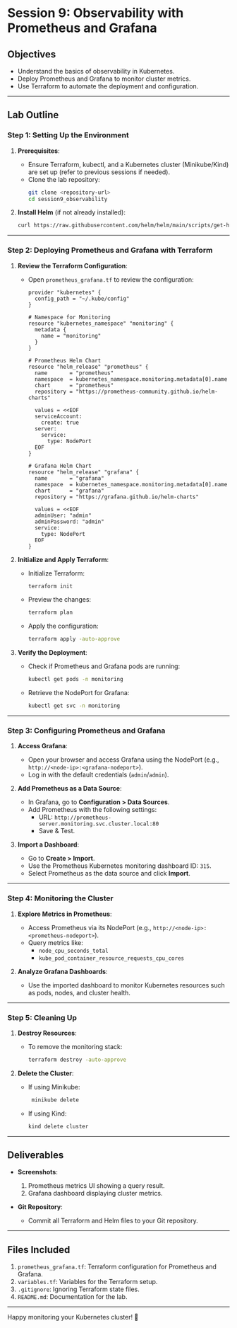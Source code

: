 # Session 9: Observability with Prometheus and Grafana

## Objectives
- Understand the basics of observability in Kubernetes.
- Deploy Prometheus and Grafana to monitor cluster metrics.
- Use Terraform to automate the deployment and configuration.

---

## Lab Outline

### Step 1: Setting Up the Environment

1. **Prerequisites**:
   - Ensure Terraform, kubectl, and a Kubernetes cluster (Minikube/Kind) are set up (refer to previous sessions if needed).
   - Clone the lab repository:
     ```bash
     git clone <repository-url>
     cd session9_observability
     ```

2. **Install Helm** (if not already installed):
   ```bash
   curl https://raw.githubusercontent.com/helm/helm/main/scripts/get-helm-3 | bash
   ```

---

### Step 2: Deploying Prometheus and Grafana with Terraform

1. **Review the Terraform Configuration**:
   - Open `prometheus_grafana.tf` to review the configuration:
     ```hcl
     provider "kubernetes" {
       config_path = "~/.kube/config"
     }

     # Namespace for Monitoring
     resource "kubernetes_namespace" "monitoring" {
       metadata {
         name = "monitoring"
       }
     }

     # Prometheus Helm Chart
     resource "helm_release" "prometheus" {
       name       = "prometheus"
       namespace  = kubernetes_namespace.monitoring.metadata[0].name
       chart      = "prometheus"
       repository = "https://prometheus-community.github.io/helm-charts"

       values = <<EOF
       serviceAccount:
         create: true
       server:
         service:
           type: NodePort
       EOF
     }

     # Grafana Helm Chart
     resource "helm_release" "grafana" {
       name       = "grafana"
       namespace  = kubernetes_namespace.monitoring.metadata[0].name
       chart      = "grafana"
       repository = "https://grafana.github.io/helm-charts"

       values = <<EOF
       adminUser: "admin"
       adminPassword: "admin"
       service:
         type: NodePort
       EOF
     }
     ```

2. **Initialize and Apply Terraform**:
   - Initialize Terraform:
     ```bash
     terraform init
     ```
   - Preview the changes:
     ```bash
     terraform plan
     ```
   - Apply the configuration:
     ```bash
     terraform apply -auto-approve
     ```

3. **Verify the Deployment**:
   - Check if Prometheus and Grafana pods are running:
     ```bash
     kubectl get pods -n monitoring
     ```
   - Retrieve the NodePort for Grafana:
     ```bash
     kubectl get svc -n monitoring
     ```

---

### Step 3: Configuring Prometheus and Grafana

1. **Access Grafana**:
   - Open your browser and access Grafana using the NodePort (e.g., `http://<node-ip>:<grafana-nodeport>`).
   - Log in with the default credentials (`admin`/`admin`).

2. **Add Prometheus as a Data Source**:
   - In Grafana, go to **Configuration > Data Sources**.
   - Add Prometheus with the following settings:
     - URL: `http://prometheus-server.monitoring.svc.cluster.local:80`
     - Save & Test.

3. **Import a Dashboard**:
   - Go to **Create > Import**.
   - Use the Prometheus Kubernetes monitoring dashboard ID: `315`.
   - Select Prometheus as the data source and click **Import**.

---

### Step 4: Monitoring the Cluster

1. **Explore Metrics in Prometheus**:
   - Access Prometheus via its NodePort (e.g., `http://<node-ip>:<prometheus-nodeport>`).
   - Query metrics like:
     - `node_cpu_seconds_total`
     - `kube_pod_container_resource_requests_cpu_cores`

2. **Analyze Grafana Dashboards**:
   - Use the imported dashboard to monitor Kubernetes resources such as pods, nodes, and cluster health.

---

### Step 5: Cleaning Up

1. **Destroy Resources**:
   - To remove the monitoring stack:
     ```bash
     terraform destroy -auto-approve
     ```

2. **Delete the Cluster**:
   - If using Minikube:
     ```bash
      minikube delete
     ```
   - If using Kind:
     ```bash
     kind delete cluster
     ```

---

## Deliverables
- **Screenshots**:
  1. Prometheus metrics UI showing a query result.
  2. Grafana dashboard displaying cluster metrics.

- **Git Repository**:
  - Commit all Terraform and Helm files to your Git repository.

---

## Files Included
1. `prometheus_grafana.tf`: Terraform configuration for Prometheus and Grafana.
2. `variables.tf`: Variables for the Terraform setup.
3. `.gitignore`: Ignoring Terraform state files.
4. `README.md`: Documentation for the lab.

---

Happy monitoring your Kubernetes cluster! 🌟

